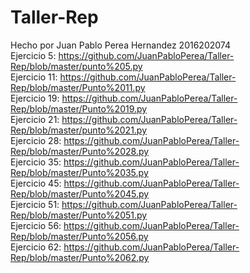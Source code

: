 # Taller-Rep
Hecho por Juan Pablo Perea Hernandez 2016202074
<br/>Ejercicio 5: https://github.com/JuanPabloPerea/Taller-Rep/blob/master/punto%205.py
<br/>Ejercicio 11: https://github.com/JuanPabloPerea/Taller-Rep/blob/master/Punto%2011.py
<br/>Ejercicio 19: https://github.com/JuanPabloPerea/Taller-Rep/blob/master/Punto%2019.py
<br/>Ejercicio 21: https://github.com/JuanPabloPerea/Taller-Rep/blob/master/punto%2021.py
<br/>Ejercicio 28: https://github.com/JuanPabloPerea/Taller-Rep/blob/master/Punto%2028.py
<br/>Ejercicio 35: https://github.com/JuanPabloPerea/Taller-Rep/blob/master/Punto%2035.py
<br/>Ejercicio 45: https://github.com/JuanPabloPerea/Taller-Rep/blob/master/Punto%2045.py
<br/>Ejercicio 51: https://github.com/JuanPabloPerea/Taller-Rep/blob/master/Punto%2051.py
<br/>Ejercicio 56: https://github.com/JuanPabloPerea/Taller-Rep/blob/master/Punto%2056.py
<br/>Ejercicio 62: https://github.com/JuanPabloPerea/Taller-Rep/blob/master/Punto%2062.py
